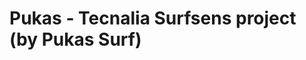 <!--
id: 3710328934
link: http://tumblr.atmos.org/post/3710328934/pukas-tecnalia-surfsens-project-by-pukas-surf
slug: pukas-tecnalia-surfsens-project-by-pukas-surf
date: Mon Mar 07 2011 15:27:37 GMT-0800 (PST)
publish: 2011-03-07
tags: 
title: Pukas - Tecnalia Surfsens project (by Pukas Surf)
-->


Pukas - Tecnalia Surfsens project (by Pukas Surf)
=================================================



